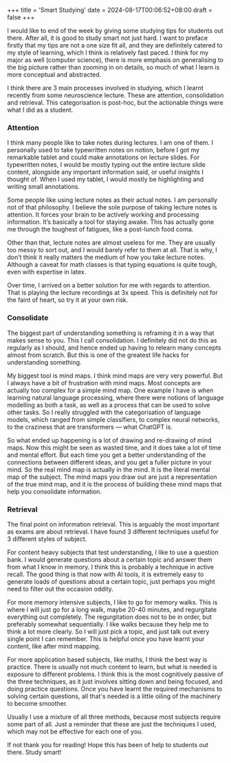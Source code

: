 +++
title = 'Smart Studying'
date = 2024-08-17T00:06:52+08:00
draft = false
+++

I would like to end of the week by giving some studying tips for students out there. After all, it is good to study smart not just hard. I want to preface firstly that my tips are not a one size fit all, and they are definitely catered to my style of learning, which I think is relatively fast paced. I think for my major as well (computer science), there is more emphasis on generalising to the big picture rather than zooming in on details, so much of what I learn is more conceptual and abstracted.

I think there are 3 main processes involved in studying, which I learnt recently from some neuroscience lecture. These are attention, consolidation and retrieval. This categorisation is post-hoc, but the actionable things were what I did as a student.

### Attention

I think many people like to take notes during lectures. I am one of them. I personally used to take typewritten notes on notion, before I got my remarkable tablet and could make annotations on lecture slides. For typewritten notes, I would be mostly typing out the entire lecture slide content, alongside any important information said, or useful insights I thought of. When I used my tablet, I would mostly be highlighting and writing small annotations.

Some people like using lecture notes as their actual notes. I am personally not of that philosophy. I believe the sole purpose of taking lecture notes is attention. It forces your brain to be actively working and processing information. It’s basically a tool for staying awake. This has actually gone me through the toughest of fatigues, like a post-lunch food coma.

Other than that, lecture notes are almost useless for me. They are usually too messy to sort out, and I would barely refer to them at all. That is why, I don’t think it really matters the medium of how you take lecture notes. Although a caveat for math classes is that typing equations is quite tough, even with expertise in latex.

Over time, I arrived on a better solution for me with regards to attention. That is playing the lecture recordings at 3x speed. This is definitely not for the faint of heart, so try it at your own risk.

### Consolidate

The biggest part of understanding something is reframing it in a way that makes sense to you. This I call consolidation. I definitely did not do this as regularly as I should, and hence ended up having to relearn many concepts almost from scratch. But this is one of the greatest life hacks for understanding something.

My biggest tool is mind maps. I think mind maps are very very powerful. But I always have a bit of frustration with mind maps. Most concepts are actually too complex for a simple mind map. One example I have is when learning natural language processing, where there were notions of language modelling as both a task, as well as a process that can be used to solve other tasks. So I really struggled with the categorisation of language models, which ranged from simple classifiers, to complex neural networks, to the craziness that are transformers — what ChatGPT is.

So what ended up happening is a lot of drawing and re-drawing of mind maps. Now this might be seen as wasted time, and it does take a lot of time and mental effort. But each time you get a better understanding of the connections between different ideas, and you get a fuller picture in your mind. So the real mind map is actually in the mind. It is the literal mental map of the subject. The mind maps you draw out are just a representation of the true mind map, and it is the process of building these mind maps that help you consolidate information.

### Retrieval

The final point on information retrieval. This is arguably the most important as exams are about retrieval. I have found 3 different techniques useful for 3 different styles of subject.

For content heavy subjects that test understanding, I like to use a question bank. I would generate questions about a certain topic and answer them from what I know in memory. I think this is probably a technique in active recall. The good thing is that now with AI tools, it is extremely easy to generate loads of questions about a certain topic, just perhaps you might need to filter out the occasion oddity.

For more memory intensive subjects, I like to go for memory walks. This is where I will just go for a long walk, maybe 20-40 minutes, and regurgitate everything out completely. The regurgitation does not to be in order, but preferably somewhat sequentially. I like walks because they help me to think a lot more clearly. So I will just pick a topic, and just talk out every single point I can remember. This is helpful once you have learnt your content, like after mind mapping.

For more application based subjects, like maths, I think the best way is practice. There is usually not much content to learn, but what is needed is exposure to different problems. I think this is the most cognitively passive of the three techniques, as it just involves sitting down and being focused, and doing practice questions. Once you have learnt the required mechanisms to solving certain questions, all that's needed is a little oiling of the machinery to become smoother.

Usually I use a mixture of all three methods, because most subjects require some part of all. Just a reminder that these are just the techniques I used, which may not be effective for each one of you.

If not thank you for reading! Hope this has been of help to students out there. Study smart!
